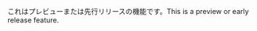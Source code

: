 <span data-ttu-id="f0718-101">これはプレビューまたは先行リリースの機能です。</span><span class="sxs-lookup"><span data-stu-id="f0718-101">This is a preview or early release feature.</span></span>